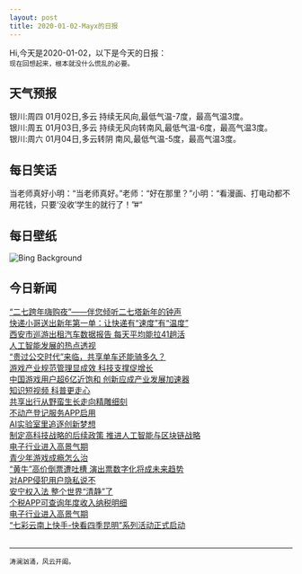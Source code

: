 ```yaml
---
layout: post
title: 2020-01-02-Mayx的日报
---
```


Hi,今天是2020-01-02，以下是今天的日报：<br><small>
现在回想起来，根本就没什么慌乱的必要。</small><!--more-->
## 天气预报
银川:周四 01月02日,多云 持续无风向,最低气温-7度，最高气温3度。<br>银川:周五 01月03日,多云 持续无风向转南风,最低气温-6度，最高气温3度。<br>银川:周六 01月04日,多云转阴 南风,最低气温-5度，最高气温3度。
## 每日笑话
当老师真好小明：“当老师真好。”老师：“好在那里？”小明：“看漫画、打电动都不用花钱，只要‘没收’学生的就行了！”#“
## 每日壁纸
![Bing Background](https://cn.bing.com/th?id=OHR.SnowHare_EN-US4373999242_1920x1080.jpg&rf=LaDigue_1920x1080.jpg&pid=hp "A mountain hare hunkers down in a snowstorm, the Cairngorms, Scotland (© Lyle McCalmont/Getty Images)")
## 今日新闻

[“二七跨年嗨购夜”——伴您倾听二七塔新年的钟声](http://it.people.com.cn/n1/2020/0102/c1009-31532353.html)   
[快递小哥送出新年第一单：让快递有“速度”有“温度”](http://it.people.com.cn/n1/2020/0102/c1009-31531889.html)   
[西安市巡游出租汽车数据报告 每天平均能拉41趟活](http://it.people.com.cn/n1/2020/0102/c1009-31531786.html)   
[人工智能发展的热点透视](http://it.people.com.cn/n1/2020/0102/c1009-31531380.html)   
[“贵过公交时代”来临，共享单车还能骑多久？](http://it.people.com.cn/n1/2020/0102/c1009-31531413.html)   
[游戏产业规范管理显成效 科技支撑促增长](http://it.people.com.cn/n1/2020/0102/c1009-31531674.html)   
[中国游戏用户超6亿近饱和 创新应成产业发展加速器](http://it.people.com.cn/n1/2020/0102/c1009-31531746.html)   
[知识短视频 科普更走心](http://it.people.com.cn/n1/2020/0102/c1009-31531693.html)   
[共享出行从野蛮生长走向精雕细刻](http://it.people.com.cn/n1/2020/0102/c1009-31531431.html)   
[不动产登记服务APP启用](http://it.people.com.cn/n1/2020/0102/c1009-31531540.html)   
[AI实验室里追逐创新梦想](http://it.people.com.cn/n1/2020/0102/c1009-31531564.html)   
[制定高科技战略的后续政策 推进人工智能与区块链战略](http://it.people.com.cn/n1/2020/0102/c1009-31531573.html)   
[电子行业进入高景气期](http://it.people.com.cn/n1/2020/0102/c1009-31531593.html)   
[青少年游戏成瘾怎么治](http://it.people.com.cn/n1/2020/0102/c1009-31531620.html)   
[“黄牛”高价倒票遭吐槽 演出票数字化将成未来趋势](http://it.people.com.cn/n1/2020/0102/c1009-31531744.html)   
[对APP侵犯用户隐私说不](http://it.people.com.cn/n1/2020/0102/c1009-31531427.html)   
[安宁权入法 整个世界“清静”了](http://it.people.com.cn/n1/2020/0102/c1009-31531761.html)   
[个税APP可查询年度收入纳税明细](http://it.people.com.cn/n1/2020/0102/c1009-31531778.html)   
[电子行业进入高景气期](http://it.people.com.cn/n1/2020/0102/c1009-31531627.html)   
[“七彩云南上快手-快看四季昆明”系列活动正式启动](http://it.people.com.cn/n1/2019/1231/c1009-31530627.html)   
<br />

***

<small>涛澜汹涌，风云开阖。</small>
